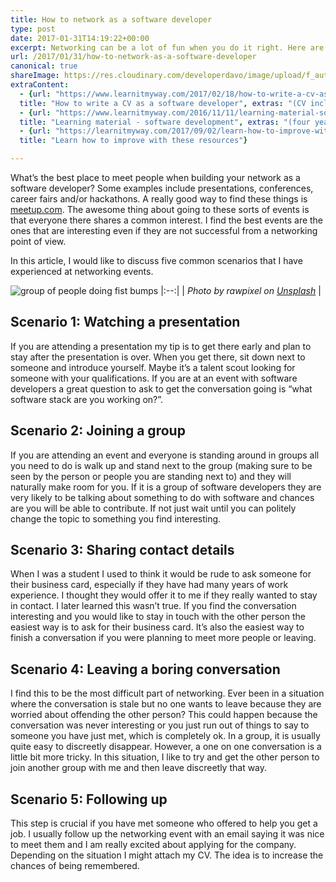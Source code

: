 ```yaml
---
title: How to network as a software developer
type: post
date: 2017-01-31T14:19:22+00:00
excerpt: Networking can be a lot of fun when you do it right. Here are some networking tips that I used that lead to a job offer!
url: /2017/01/31/how-to-network-as-a-software-developer
canonical: true
shareImage: https://res.cloudinary.com/developerdavo/image/upload/f_auto,w_1200/v1601728416/learnitmyway/0_voAnvCOZosnVvMD9_h1fdfr.jpg
extraContent:
  - {url: "https://www.learnitmyway.com/2017/02/18/how-to-write-a-cv-as-a-software-developer/", 
  title: "How to write a CV as a software developer", extras: "(CV included)"}
  - {url: "https://www.learnitmyway.com/2016/11/11/learning-material-software-development/", 
  title: "Learning material - software development", extras: "(four years worth of resources, starting with Introduction to Computer Science)"}
  - {url: "https://learnitmyway.com/2017/09/02/learn-how-to-improve-with-these-resources/",
  title: "Learn how to improve with these resources"}

---
```


What’s the best place to meet people when building your network as a software developer? Some examples include presentations, conferences, career fairs and/or hackathons. A really good way to find these things is [meetup.com](https://www.meetup.com/). The awesome thing about going to these sorts of events is that everyone there shares a common interest. I find the best events are the ones that are interesting even if they are not successful from a networking point of view. 

In this article, I would like to discuss five common scenarios that I have experienced at networking events.

<!--more-->
<!-- og:description -->

![group of people doing fist bumps](https://res.cloudinary.com/developerdavo/image/upload/f_auto,w_1000/v1601728416/learnitmyway/0_voAnvCOZosnVvMD9_h1fdfr.jpg)
|:--:|
| *Photo by rawpixel on [Unsplash](https://unsplash.com)* |

## Scenario 1: Watching a presentation

If you are attending a presentation my tip is to get there early and plan to stay after the presentation is over. When you get there, sit down next to someone and introduce yourself. Maybe it’s a talent scout looking for someone with your qualifications. If you are at an event with software developers a great question to ask to get the conversation going is “what software stack are you working on?”.

## Scenario 2: Joining a group

If you are attending an event and everyone is standing around in groups all you need to do is walk up and stand next to the group (making sure to be seen by the person or people you are standing next to) and they will naturally make room for you. If it is a group of software developers they are very likely to be talking about something to do with software and chances are you will be able to contribute. If not just wait until you can politely change the topic to something you find interesting.

## Scenario 3: Sharing contact details

When I was a student I used to think it would be rude to ask someone for their business card, especially if they have had many years of work experience. I thought they would offer it to me if they really wanted to stay in contact. I later learned this wasn’t true. If you find the conversation interesting and you would like to stay in touch with the other person the easiest way is to ask for their business card. It’s also the easiest way to finish a conversation if you were planning to meet more people or leaving.

## Scenario 4: Leaving a boring conversation

I find this to be the most difficult part of networking. Ever been in a situation where the conversation is stale but no one wants to leave because they are worried about offending the other person? This could happen because the conversation was never interesting or you just run out of things to say to someone you have just met, which is completely ok. In a group, it is usually quite easy to discreetly disappear. However, a one on one conversation is a little bit more tricky. In this situation, I like to try and get the other person to join another group with me and then leave discreetly that way.

## Scenario 5: Following up

This step is crucial if you have met someone who offered to help you get a job. I usually follow up the networking event with an email saying it was nice to meet them and I am really excited about applying for the company. Depending on the situation I might attach my CV. The idea is to increase the chances of being remembered.
